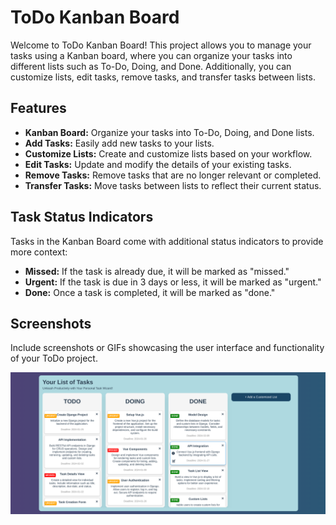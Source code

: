 # ToDo Kanban Board

Welcome to ToDo Kanban Board! This project allows you to manage your tasks using a Kanban board, where you can organize your tasks into different lists such as To-Do, Doing, and Done. Additionally, you can customize lists, edit tasks, remove tasks, and transfer tasks between lists.

## Features

- **Kanban Board:** Organize your tasks into To-Do, Doing, and Done lists.
- **Add Tasks:** Easily add new tasks to your lists.
- **Customize Lists:** Create and customize lists based on your workflow.
- **Edit Tasks:** Update and modify the details of your existing tasks.
- **Remove Tasks:** Remove tasks that are no longer relevant or completed.
- **Transfer Tasks:** Move tasks between lists to reflect their current status.

## Task Status Indicators

Tasks in the Kanban Board come with additional status indicators to provide more context:

- **Missed:** If the task is already due, it will be marked as "missed."
- **Urgent:** If the task is due in 3 days or less, it will be marked as "urgent."
- **Done:** Once a task is completed, it will be marked as "done."

## Screenshots

Include screenshots or GIFs showcasing the user interface and functionality of your ToDo project.

![Kanban Board](Frontend/public/Todo-app.png)

